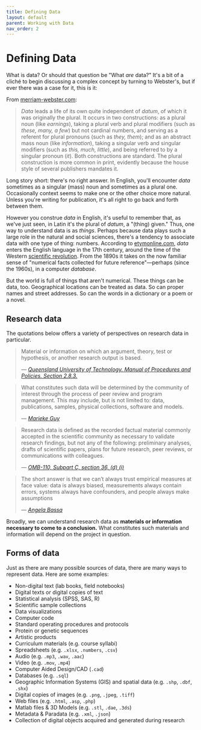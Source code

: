 ```yaml
---
title: Defining Data
layout: default
parent: Working with Data
nav_order: 2
---
```

# Defining Data

What is data? Or should that question be "What *are* data?" It's a bit of a cliché to begin discussing a complex concept by turning to Webster's, but if ever there was a case for it, this is it:

From [merriam-webster.com](https://www.merriam-webster.com/dictionary/data):

> *Data* leads a life of its own quite independent of *datum*, of which it was originally the plural. It occurs in two constructions: as a plural noun (like *earnings*), taking a plural verb and plural modifiers (such as *these, many, a few*) but not cardinal numbers, and serving as a referent for plural pronouns (such as *they, them*); and as an abstract mass noun (like *information*), taking a singular verb and singular modifiers (such as *this, much, little*), and being referred to by a singular pronoun (*it*). Both constructions are standard. The plural construction is more common in print, evidently because the house style of several publishers mandates it.

Long story short: there's no right answer. In English, you'll encounter *data* sometimes as a singular (mass) noun and sometimes as a plural one. Occasionally context seems to make one or the other choice more natural. Unless you're writing for publication, it's all right to go back and forth between them.

However you construe *data* in English, it's useful to remember that, as we've just seen, in Latin it's the plural of *datum*, a "(thing) given." Thus, one way to understand data is as *things*. Perhaps because data plays such a large role in the natural and social sciences, there's a tendency to associate data with one type of thing: numbers. According to [etymonline.com](https://www.etymonline.com/word/datum#etymonline_v_29276), *data* enters the English language in the 17th century, around the time of the Western [scientific revolution](https://en.wikipedia.org/wiki/Scientific_Revolution). From the 1890s it takes on the now familiar sense of "numerical facts collected for future reference"&mdash;perhaps (since the 1960s), in a computer *database*.

But the world is full of things that aren't numerical. These things can be data, too. Geographical locations can be treated as data. So can proper names and street addresses. So can the words in a dictionary or a poem or a novel.

## Research data

The quotations below offers a variety of perspectives on research data in particular.

> Material or information on which an argument, theory, test or hypothesis, or another research output is based.
> 
> — <cite>[Queensland University of Technology. Manual of Procedures and Policies. Section 2.8.3.](http://www.mopp.qut.edu.au/D/D_02_08.jsp)</cite>


> What constitutes such data will be determined by the community of interest through the process of peer review and program management. This may include, but is not limited to: data, publications, samples, physical collections, software and models.
> 
> — <cite>[Marieke Guy](http://www.slideshare.net/MariekeGuy/bridging-the-gap-between-researchers-and-research-data-management)</cite>


> Research data is defined as the recorded factual material commonly accepted in the scientific community as necessary to validate research findings, but not any of the following: preliminary analyses, drafts of scientific papers, plans for future research, peer reviews, or communications with colleagues.
> 
> — <cite>[OMB-110, Subpart C, section 36, (d) (i)](http://www.whitehouse.gov/omb/circulars_a110/)</cite>


> The short answer is that we can’t always trust empirical measures at face value: data is always biased, measurements always contain errors, systems always have confounders, and people always make assumptions
> 
> — <cite>[Angela Bassa](https://medium.com/@angebassa/data-alone-isnt-ground-truth-9e733079dfd4)</cite>

Broadly, we can understand research data as **materials or information necessary to come to a conclusion.**  What constitutes such materials and information will depend on the project in question.

## Forms of data

Just as there are many possible sources of data, there are many ways to represent data. Here are some examples:

- Non-digital text (lab books, field notebooks)
- Digital texts or digital copies of text
- Statistical analysis (SPSS, SAS, R)
- Scientific sample collections
- Data visualizations
- Computer code
- Standard operating procedures and protocols
- Protein or genetic sequences
- Artistic products
- Curriculum materials (e.g. course syllabi)
- Spreadsheets (e.g. `.xlsx`, `.numbers`, `.csv`)
- Audio (e.g. `.mp3`, `.wav`, `.aac`)
- Video (e.g. `.mov`, `.mp4`)
- Computer Aided Design/CAD (`.cad`)
- Databases (e.g. `.sql`)
- Geographic Information Systems (GIS) and spatial data (e.g. `.shp`, `.dbf`, `.shx`)
- Digital copies of images (e.g. `.png`, `.jpeg`, `.tiff`)
- Web files (e.g. `.html`, `.asp`, `.php`)
- Matlab files & 3D Models (e.g. `.stl`, `.dae`, `.3ds`)
- Metadata & Paradata (e.g. `.xml`, `.json`)
- Collection of digital objects acquired and generated during research